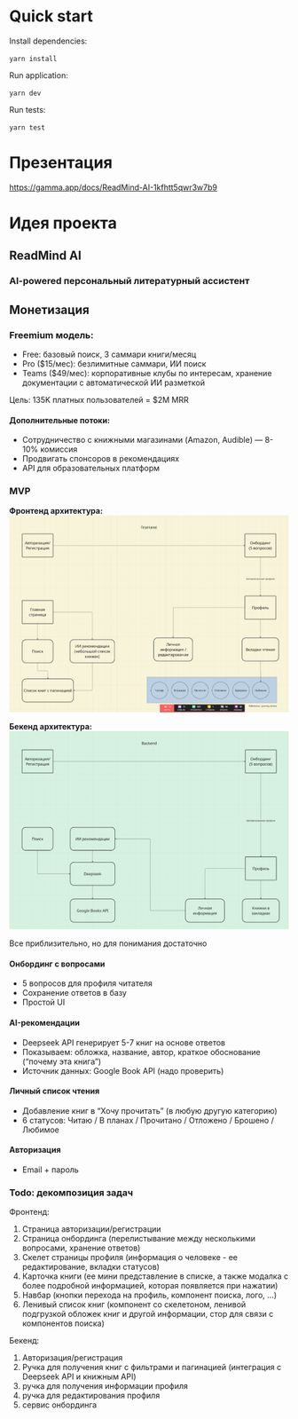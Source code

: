 # Quick start

Install dependencies:

`yarn install`

Run application:

`yarn dev`

Run tests:

`yarn test`

# Презентация

https://gamma.app/docs/ReadMind-AI-1kfhtt5qwr3w7b9

# Идея проекта

## ReadMind AI

### AI-powered персональный литературный ассистент

## Монетизация

### Freemium модель:

- Free: базовый поиск, 3 саммари книги/месяц
- Pro ($15/мес): безлимитные саммари, ИИ поиск
- Teams ($49/мес): корпоративные клубы по интересам, хранение документации с автоматической ИИ разметкой

Цель: 135K платных пользователей = $2M MRR

#### Дополнительные потоки:

- Сотрудничество с книжными магазинами (Amazon, Audible) — 8-10% комиссия
- Продвигать спонсоров в рекомендациях
- API для образовательных платформ

### MVP

**Фронтенд архитектура:**
![img.png](assets/images/img.png)

**Бекенд архитектура:**
![img_1.png](assets/images/img_1.png)

Все приблизительно, но для понимания достаточно

#### Онбординг с вопросами

- 5 вопросов для профиля читателя
- Сохранение ответов в базу
- Простой UI

#### AI-рекомендации

- Deepseek API генерирует 5-7 книг на основе ответов
- Показываем: обложка, название, автор, краткое обоснование (“почему эта книга”)
- Источник данных: Google Book API (надо проверить)

#### Личный список чтения

- Добавление книг в “Хочу прочитать” (в любую другую категорию)
- 6 статусов: Читаю / В планах / Прочитано / Отложено / Брошено / Любимое

#### Авторизация

- Email + пароль


### Todo: декомпозиция задач

Фронтенд:

1) Страница авторизации/регистрации
2) Страница онбординга (перелистывание между несколькими вопросами, хранение ответов)
3) Скелет страницы профиля (информация о человеке - ее редактирование, вкладки статусов)
4) Карточка книги (ее мини представление в списке, а также модалка с более подробной информацией, которая появляется при нажатии)
5) Навбар (кнопки перехода на профиль, компонент поиска, лого, ...)
6) Ленивый список книг (компонент со скелетоном, ленивой подгрузкой обложек книг и другой информации, стор для связи с компонентов поиска)

Бекенд:

1) Авторизация/регистрация
2) Ручка для получения книг с фильтрами и пагинацией (интеграция с Deepseek API и книжным API)
3) ручка для получения информации профиля
4) ручка для редактирования профиля
5) сервис онбординга